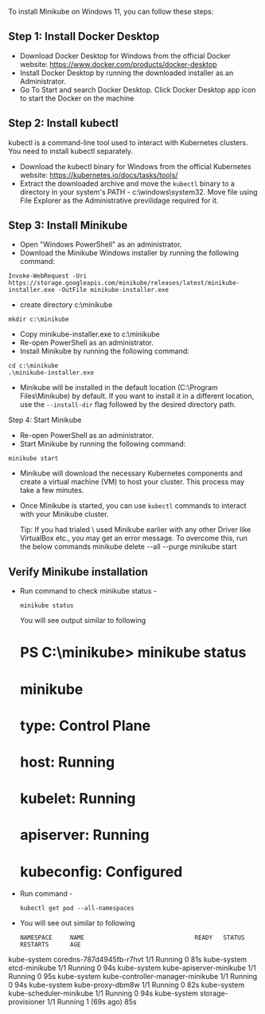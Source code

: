 
To install Minikube on Windows 11, you can follow these steps:


## Step 1: Install Docker Desktop

- Download Docker Desktop for Windows from the official Docker website: https://www.docker.com/products/docker-desktop
- Install Docker Desktop by running the downloaded installer as an Administrator.
- Go To Start and search Docker Desktop. Click Docker Desktop app icon to start the Docker on the machine 


## Step 2: Install kubectl
kubectl is a command-line tool used to interact with Kubernetes clusters. You need to install kubectl separately.

- Download the kubectl binary for Windows from the official Kubernetes website: https://kubernetes.io/docs/tasks/tools/
- Extract the downloaded archive and move the `kubectl` binary to a directory in your system's PATH - c:\windows\system32. Move file using File Explorer as the Administrative previlidage required for it.

## Step 3: Install Minikube
- Open "Windows PowerShell" as an administrator.
- Download the Minikube Windows installer by running the following command:
```
Invoke-WebRequest -Uri https://storage.googleapis.com/minikube/releases/latest/minikube-installer.exe -OutFile minikube-installer.exe
```
- create directory c:\minikube
```
mkdir c:\minikube
```
- Copy minikube-installer.exe to c:\minikube 
- Re-open PowerShell as an administrator.
- Install Minikube by running the following command:
```
cd c:\minikube
.\minikube-installer.exe
```
- Minikube will be installed in the default location (C:\Program Files\Minikube) by default. If you want to install it in a different location, use the `--install-dir` flag followed by the desired directory path.

Step 4: Start Minikube
- Re-open PowerShell as an administrator.
- Start Minikube by running the following command:
```
minikube start
```
- Minikube will download the necessary Kubernetes components and create a virtual machine (VM) to host your cluster. This process may take a few minutes.
- Once Minikube is started, you can use `kubectl` commands to interact with your Minikube cluster.

  Tip: If you had trialed \ used Minikube earlier with any other Driver like VirtualBox etc., you may get an error message.   To overcome this, run the below commands
    minikube delete --all --purge
    minikube start

## Verify Minikube installation

 - Run command to check minikube status - 
   ```
   minikube status
   ```
    You will see output similar to following
      # PS C:\minikube> minikube status
      # minikube
      # type: Control Plane
      # host: Running
      # kubelet: Running
      # apiserver: Running
      # kubeconfig: Configured
 - Run command - 
   ```
   kubectl get pod --all-namespaces
   ```
 - You will see out similar to following
   ```
   NAMESPACE     NAME                               READY   STATUS    RESTARTS      AGE
  kube-system   coredns-787d4945fb-r7hvt           1/1     Running   0             81s
  kube-system   etcd-minikube                      1/1     Running   0             94s
  kube-system   kube-apiserver-minikube            1/1     Running   0             95s
  kube-system   kube-controller-manager-minikube   1/1     Running   0             94s
  kube-system   kube-proxy-dbm8w                   1/1     Running   0             82s
  kube-system   kube-scheduler-minikube            1/1     Running   0             94s
  kube-system   storage-provisioner                1/1     Running   1 (69s ago)   85s
  ```

